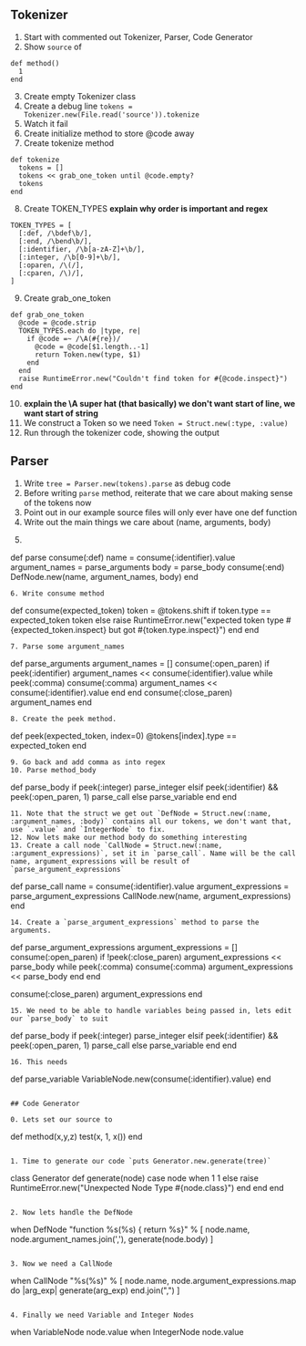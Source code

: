 ## Tokenizer

1. Start with commented out Tokenizer, Parser, Code Generator
2. Show `source` of

```
def method()
  1
end
```
3. Create empty Tokenizer class
4. Create a debug line `tokens = Tokenizer.new(File.read('source')).tokenize`
5. Watch it fail
6. Create initialize method to store @code away
7. Create tokenize method
```
def tokenize
  tokens = []
  tokens << grab_one_token until @code.empty?
  tokens
end
```
8. Create TOKEN_TYPES **explain why order is important and regex**
```
TOKEN_TYPES = [
  [:def, /\bdef\b/],
  [:end, /\bend\b/],
  [:identifier, /\b[a-zA-Z]+\b/],
  [:integer, /\b[0-9]+\b/],
  [:oparen, /\(/],
  [:cparen, /\)/],
]
```
9. Create grab_one_token
```
def grab_one_token
  @code = @code.strip
  TOKEN_TYPES.each do |type, re|
    if @code =~ /\A(#{re})/
      @code = @code[$1.length..-1]
      return Token.new(type, $1)
    end
  end
  raise RuntimeError.new("Couldn't find token for #{@code.inspect}")
end
```
10. **explain the \A super hat (that basically) we don't want start of line, we want start of string**
11. We construct a Token so we need `Token = Struct.new(:type, :value)`
12. Run through the tokenizer code, showing the output

## Parser

1. Write `tree = Parser.new(tokens).parse` as debug code
2. Before writing `parse` method, reiterate that we care about making sense of the tokens now
3. Point out in our example source files will only ever have one def function
4. Write out the main things we care about (name, arguments, body)
5. ```
def parse
  consume(:def)
  name = consume(:identifier).value
  argument_names = parse_arguments
  body = parse_body
  consume(:end)
  DefNode.new(name, argument_names, body)
end
```
6. Write consume method
```
def consume(expected_token)
  token = @tokens.shift
  if token.type == expected_token
    token
  else
    raise RuntimeError.new("expected token type #{expected_token.inspect} but got #{token.type.inspect}")
  end
end
```
7. Parse some argument_names
```
def parse_arguments
  argument_names = []
  consume(:open_paren)
  if peek(:identifier)
    argument_names << consume(:identifier).value
    while peek(:comma)
      consume(:comma)
      argument_names << consume(:identifier).value
    end
  end
  consume(:close_paren)
  argument_names
end
```
8. Create the peek method.
```
def peek(expected_token, index=0)
  @tokens[index].type == expected_token
end
```
9. Go back and add comma as into regex
10. Parse method_body
```
def parse_body
  if peek(:integer)
    parse_integer
  elsif peek(:identifier) && peek(:open_paren, 1)
    parse_call
  else
    parse_variable
  end
end
```
11. Note that the struct we get out `DefNode = Struct.new(:name, :argument_names, :body)` contains all our tokens, we don't want that, use `.value` and `IntegerNode` to fix.
12. Now lets make our method body do something interesting
13. Create a call node `CallNode = Struct.new(:name, :argument_expressions)`, set it in `parse_call`. Name will be the call name, argument_expressions will be result of `parse_argument_expressions`
```
def parse_call
  name = consume(:identifier).value
  argument_expressions = parse_argument_expressions
  CallNode.new(name, argument_expressions)
end
```
14. Create a `parse_argument_expressions` method to parse the arguments.
```
def parse_argument_expressions
  argument_expressions = []
  consume(:open_paren)
  if !peek(:close_paren)
    argument_expressions << parse_body
    while peek(:comma)
      consume(:comma)
      argument_expressions << parse_body
    end
  end

  consume(:close_paren)
  argument_expressions
end
```
15. We need to be able to handle variables being passed in, lets edit our `parse_body` to suit
```
def parse_body
  if peek(:integer)
    parse_integer
  elsif peek(:identifier) && peek(:open_paren, 1)
    parse_call
  else
    parse_variable
  end
end
```
16. This needs
```
def parse_variable
  VariableNode.new(consume(:identifier).value)
end
```

## Code Generator

0. Lets set our source to

```
def method(x,y,z)
  test(x, 1, x())
end
```

1. Time to generate our code `puts Generator.new.generate(tree)`
```

class Generator
  def generate(node)
    case node
    when 1
      1
    else
      raise RuntimeError.new("Unexpected Node Type #{node.class}")
    end
  end
end
```

2. Now lets handle the DefNode

```
when DefNode
  "function %s(%s) { return %s}" % [
    node.name,
    node.argument_names.join(','),
    generate(node.body)
  ]
```

3. Now we need a CallNode

```
when CallNode
"%s(%s)" % [
  node.name,
  node.argument_expressions.map do |arg_exp|
    generate(arg_exp)
  end.join(",")
]
```

4. Finally we need Variable and Integer Nodes

```
when VariableNode
  node.value
when IntegerNode
  node.value

```
